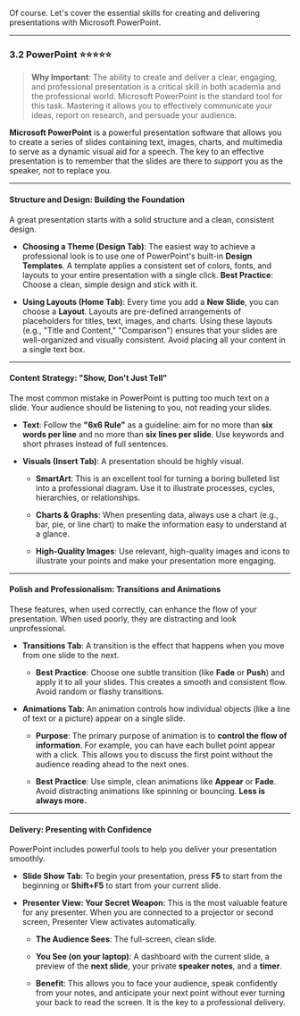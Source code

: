 Of course. Let's cover the essential skills for creating and delivering presentations with Microsoft PowerPoint.

---

### 3.2 PowerPoint ⭐⭐⭐⭐⭐

> **Why Important**: The ability to create and deliver a clear, engaging, and professional presentation is a critical skill in both academia and the professional world. Microsoft PowerPoint is the standard tool for this task. Mastering it allows you to effectively communicate your ideas, report on research, and persuade your audience.

**Microsoft PowerPoint** is a powerful presentation software that allows you to create a series of slides containing text, images, charts, and multimedia to serve as a dynamic visual aid for a speech. The key to an effective presentation is to remember that the slides are there to _support_ you as the speaker, not to replace you.

---

#### Structure and Design: Building the Foundation

A great presentation starts with a solid structure and a clean, consistent design.

- **Choosing a Theme (Design Tab)**: The easiest way to achieve a professional look is to use one of PowerPoint's built-in **Design Templates**. A template applies a consistent set of colors, fonts, and layouts to your entire presentation with a single click. **Best Practice**: Choose a clean, simple design and stick with it.
    
- **Using Layouts (Home Tab)**: Every time you add a **New Slide**, you can choose a **Layout**. Layouts are pre-defined arrangements of placeholders for titles, text, images, and charts. Using these layouts (e.g., "Title and Content," "Comparison") ensures that your slides are well-organized and visually consistent. Avoid placing all your content in a single text box.
    

---

#### Content Strategy: "Show, Don't Just Tell"

The most common mistake in PowerPoint is putting too much text on a slide. Your audience should be listening to you, not reading your slides.

- **Text**: Follow the **"6x6 Rule"** as a guideline: aim for no more than **six words per line** and no more than **six lines per slide**. Use keywords and short phrases instead of full sentences.
    
- **Visuals (Insert Tab)**: A presentation should be highly visual.
    
    - **SmartArt**: This is an excellent tool for turning a boring bulleted list into a professional diagram. Use it to illustrate processes, cycles, hierarchies, or relationships.
        
    - **Charts & Graphs**: When presenting data, always use a chart (e.g., bar, pie, or line chart) to make the information easy to understand at a glance.
        
    - **High-Quality Images**: Use relevant, high-quality images and icons to illustrate your points and make your presentation more engaging.
        

---

#### Polish and Professionalism: Transitions and Animations

These features, when used correctly, can enhance the flow of your presentation. When used poorly, they are distracting and look unprofessional.

- **Transitions Tab**: A transition is the effect that happens when you move from one slide to the next.
    
    - **Best Practice**: Choose one subtle transition (like **Fade** or **Push**) and apply it to all your slides. This creates a smooth and consistent flow. Avoid random or flashy transitions.
        
- **Animations Tab**: An animation controls how individual objects (like a line of text or a picture) appear on a single slide.
    
    - **Purpose**: The primary purpose of animation is to **control the flow of information**. For example, you can have each bullet point appear with a click. This allows you to discuss the first point without the audience reading ahead to the next ones.
        
    - **Best Practice**: Use simple, clean animations like **Appear** or **Fade**. Avoid distracting animations like spinning or bouncing. **Less is always more.**
        

---

#### Delivery: Presenting with Confidence

PowerPoint includes powerful tools to help you deliver your presentation smoothly.

- **Slide Show Tab**: To begin your presentation, press **F5** to start from the beginning or **Shift+F5** to start from your current slide.
    
- **Presenter View: Your Secret Weapon**: This is the most valuable feature for any presenter. When you are connected to a projector or second screen, Presenter View activates automatically.
    
    - **The Audience Sees**: The full-screen, clean slide.
        
    - **You See (on your laptop)**: A dashboard with the current slide, a preview of the **next slide**, your private **speaker notes**, and a **timer**.
        
    - **Benefit**: This allows you to face your audience, speak confidently from your notes, and anticipate your next point without ever turning your back to read the screen. It is the key to a professional delivery.